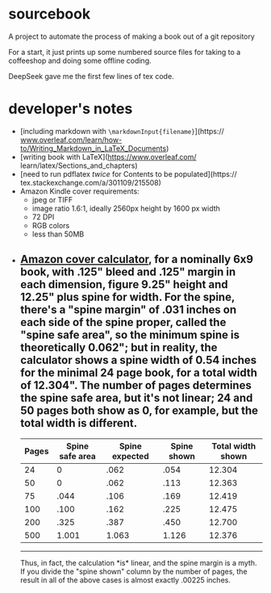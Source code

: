 # sourcebook

A project to automate the process of making a book out of a git repository

For a start, it just prints up some numbered source files for taking to a
coffeeshop and doing some offline coding.

DeepSeek gave me the first few lines of tex code.

# developer's notes
* [including markdown with `\markdownInput{filename}`](https://
www.overleaf.com/learn/how-to/Writing_Markdown_in_LaTeX_Documents)
* [writing book with LaTeX](https://www.overleaf.com/
learn/latex/Sections_and_chapters)
* [need to run pdflatex *twice* for Contents to be populated](https://
tex.stackexchange.com/a/301109/215508)
* Amazon Kindle cover requirements:
    - jpeg or TIFF
    - image ratio 1.6:1, ideally 2560px height by 1600 px width
    - 72 DPI
    - RGB colors
    - less than 50MB
* [Amazon cover calculator](https://kdp.amazon.com/en_US/cover-calculator),
  for a nominally 6x9 book, with .125" bleed and .125" margin in each
  dimension, figure 9.25" height and 12.25" plus spine for width. For the
  spine, there's a "spine margin" of .031 inches on each side of the spine
  proper, called the "spine safe area", so the minimum spine is
  theoretically 0.062"; but in reality, the calculator shows a spine width
  of 0.54 inches for the minimal 24 page book, for a total width of 12.304".
  The number of pages determines the spine safe area, but it's not linear;
  24 and 50 pages both show as 0, for example, but the total width
  is different.
  --------------------------------------------------------------------
  |Pages|Spine safe area|Spine expected|Spine shown|Total width shown|
  |-----|---------------|--------------|-----------|-----------------|
  |   24|              0|          .062|       .054|           12.304|
  |   50|              0|          .062|       .113|           12.363|
  |   75|           .044|          .106|       .169|           12.419|
  |  100|           .100|          .162|       .225|           12.475|
  |  200|           .325|          .387|       .450|           12.700|
  |  500|          1.001|         1.063|      1.126|           12.376|
  --------------------------------------------------------------------
  <a name="calc">
  Thus, in fact, the calculation *is* linear</a>, and the spine margin is a
  myth. If you divide the "spine shown" column by the number of pages,
  the result in all of the above cases is almost exactly .00225 inches.

